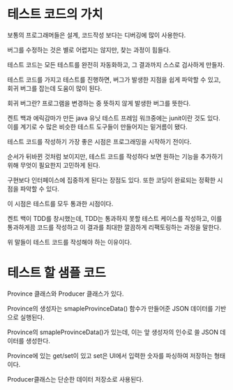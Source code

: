 <h1> 테스트 코드의 가치 </h1>
보통의 프로그래머들은 설계, 코드작성 보다는 디버깅에 많이 사용한다.

버그를 수정하는 것은 별로 어렵지는 않지만, 찾는 과정이 힘들다.<p>

테스트 코드는 모든 테스트를 완전히 자동화하고, 그 결과까지 스스로 검사하게 만들자.<p>

테스트 코드를 가지고 테스트를 진행하면, 버그가 발생한 지점을 쉽게 파악할 수 있고, 회귀 버그를 잡는데 도움이 많이 된다.<p>
회귀 버그란? 프로그램을 변경하는 중 뜻하지 않게 발생한 버그를 뜻한다.

켄트 백과 에릭감마가 만든 java 유닛 테스트 프레임 워크중에는 junit이란 것도 있다. 이를 계기로 
수 많은 비슷한 테스트 도구들이 만들어지는 밑거름이 됐다.

테스트 코드를 작성하기 가장 좋은 시점은 프로그래밍을 시작하기 전이다.<p>
순서가 뒤바뀐 것처럼 보이지만, 테스트 코드를 작성하다 보면 원하는 기능을 추가하기 위해 무엇이 필요한지 고민하게 된다.<p>
구현보다 인터페이스에 집중하게 된다는 장점도 있다. 또한 코딩이 완료되는 정확한 시점을 파악할 수 있다.<p>
이 시점은 테스트를 모두 통과한 시점이다.

켄트 백이 TDD를 창시했는데, TDD는 통과하지 못할 테스트 케이스를 작성하고, 이를 통과하게끔 코드를 작성하고 이 결과를 최대한 깔끔하게 리팩토링하는 과정을 말한다.

위 말들이 테스트 코드를 작성해야 하는 이유이다.

<h1> 테스트 할 샘플 코드 </h1>

Province 클래스와 Producer 클래스가 있다.

Province의 생성자는 smapleProvinceData() 함수가 만들어준 JSON 데이터를 기반으로 실행된다.

Province의 smapleProvinceData()가 있는데, 이는 앞 생성자의 인수로 쓸 JSON 데이터를 생성한다.

Province에 있는 get/set이 있고 set은 UI에서 입력한 숫자를 파싱하여 저장하는 형태이다.

Producer클래스는 단순한 데이터 저장소로 사용된다.


